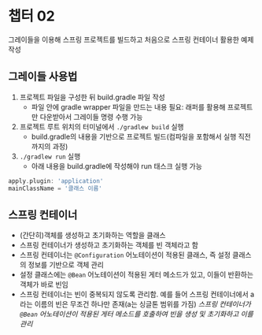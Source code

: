 # 챕터 02
그레이들을 이용해 스프링 프로젝트를 빌드하고 처음으로 스프링 컨테이너 활용한 예제 작성

## 그레이들 사용법
1. 프로젝트 파일을 구성한 뒤 build.gradle 파일 작성<br>
    - 파일 안에 gradle wrapper 파일을 만드는 내용 필요: 래퍼를 활용해 프로젝트만 다운받아서 그레이들 명령 수행 가능
2. 프로젝트 루트 위치의 터미널에서 `./gradlew build` 실행<br>
    - build.gradle의 내용을 기반으로 프로젝트 빌드(컴파일을 포함해서 실행 직전까지의 과정)
3. `./gradlew run` 실행<br>
    - 아래 내용을 build.gradle에 작성해야 run 태스크 실행 가능
```groovy
apply.plugin: 'application'
mainClassName = '클래스 이름'
```

## 스프링 컨테이너
- (간단히)객체를 생성하고 초기화하는 역할을 클래스
- 스프링 컨테이너가 생성하고 초기화하는 객체를 빈 객체라고 함
- 스프링 컨테이너는 `@Configuration` 어노테이션이 적용된 클래스, 즉 설정 클래스의 정보를 기반으로 객체 관리
- 설정 클래스에는 `@Bean` 어노테이션이 적용된 게터 메소드가 있고, 이들이 반환하는 객체가 바로 빈임
- 스프링 컨테이너는 빈이 중복되지 않도록 관리함. 예를 들어 스프링 컨테이너에서 a라는 이름의 빈은 무조건 하나만 존재(a는 싱글톤 범위를 가짐)
_스프링 컨테이너가 `@Bean` 어노테이션이 적용된 게터 메소드를 호출하여 빈을 생성 및 초기화하고 이를 관리_
